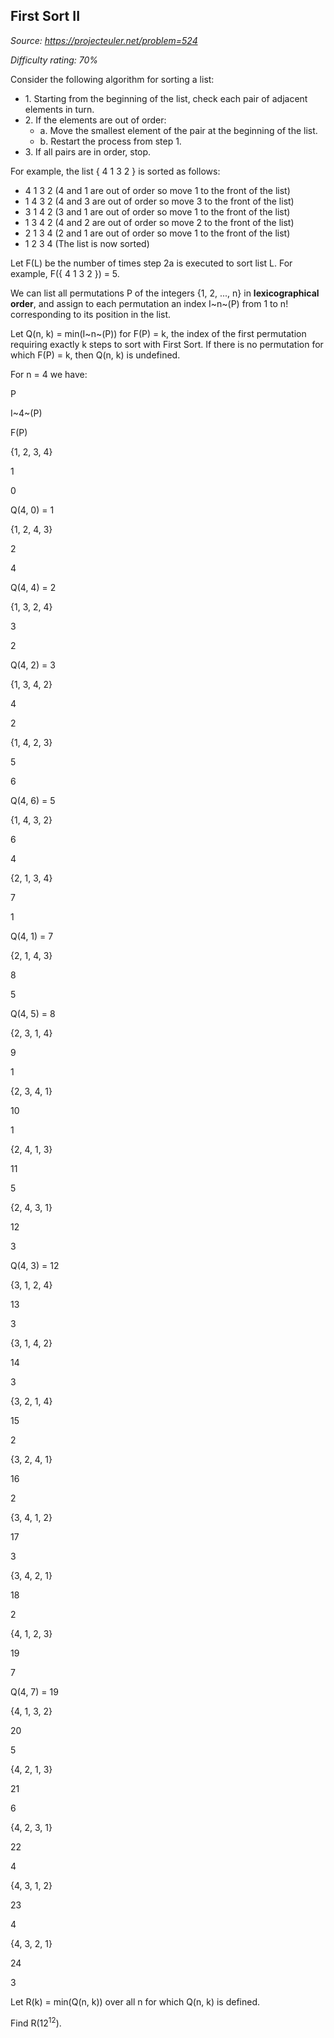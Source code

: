 First Sort II
-------------

*Source: https://projecteuler.net/problem=524*


*Difficulty rating: 70%*

Consider the following algorithm for sorting a list:

-   1\. Starting from the beginning of the list, check each pair of adjacent
    elements in turn.
-   2\. If the elements are out of order:
    -   a\. Move the smallest element of the pair at the beginning of the list.
    -   b\. Restart the process from step 1.
-   3\. If all pairs are in order, stop.

For example, the list { 4 1 3 2 } is sorted as follows:

-   4 1 3 2 (4 and 1 are out of order so move 1 to the front of the
    list)
-   1 4 3 2 (4 and 3 are out of order so move 3 to the front of the
    list)
-   3 1 4 2 (3 and 1 are out of order so move 1 to the front of the
    list)
-   1 3 4 2 (4 and 2 are out of order so move 2 to the front of the
    list)
-   2 1 3 4 (2 and 1 are out of order so move 1 to the front of the
    list)
-   1 2 3 4 (The list is now sorted)

Let F(L) be the number of times step 2a is executed to sort list L. For
example, F({ 4 1 3 2 }) = 5.

We can list all permutations P of the integers {1, 2, ..., n} in
**lexicographical order**, and assign to each permutation an index
I~n~(P) from 1 to n! corresponding to its position in the list.

Let Q(n, k) = min(I~n~(P)) for F(P) = k, the index of the first
permutation requiring exactly k steps to sort with First Sort. If there
is no permutation for which F(P) = k, then Q(n, k) is undefined.

For n = 4 we have:

P

I~4~(P)

F(P)

{1, 2, 3, 4}

1

0

Q(4, 0) = 1

{1, 2, 4, 3}

2

4

Q(4, 4) = 2

{1, 3, 2, 4}

3

2

Q(4, 2) = 3

{1, 3, 4, 2}

4

2

{1, 4, 2, 3}

5

6

Q(4, 6) = 5

{1, 4, 3, 2}

6

4

{2, 1, 3, 4}

7

1

Q(4, 1) = 7

{2, 1, 4, 3}

8

5

Q(4, 5) = 8

{2, 3, 1, 4}

9

1

{2, 3, 4, 1}

10

1

{2, 4, 1, 3}

11

5

{2, 4, 3, 1}

12

3

Q(4, 3) = 12

{3, 1, 2, 4}

13

3

{3, 1, 4, 2}

14

3

{3, 2, 1, 4}

15

2

{3, 2, 4, 1}

16

2

{3, 4, 1, 2}

17

3

{3, 4, 2, 1}

18

2

{4, 1, 2, 3}

19

7

Q(4, 7) = 19

{4, 1, 3, 2}

20

5

{4, 2, 1, 3}

21

6

{4, 2, 3, 1}

22

4

{4, 3, 1, 2}

23

4

{4, 3, 2, 1}

24

3

Let R(k) = min(Q(n, k)) over all n for which Q(n, k) is defined.

Find R(12<sup>12</sup>).
